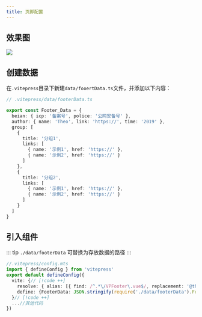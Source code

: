 ```yaml
---
title: 页脚配置
---
```


## 效果图

![](https://i.theojs.cn/docs/202408081933196.png)

## 创建数据

在`.vitepress`目录下新建`data/fooertData.ts`文件，并添加以下内容：

```ts
// .vitepress/data/footerData.ts

export const Footer_Data = {
  beian: { icp: '备案号', police: '公网安备号' },
  author: { name: 'Theo', link: 'https://', time: '2019' },
  group: [
    {
      title: '分组1',
      links: [
        { name: '示例1', href: 'https://' },
        { name: '示例2', href: 'https://' }
      ]
    },
    {
      title: '分组2',
      links: [
        { name: '示例1', href: 'https://' },
        { name: '示例2', href: 'https://' }
      ]
    }
  ]
}
```

## 引入组件

::: tip
`./data/footerData` 可替换为存放数据的路径
:::

```ts
//.vitepress/config.mts
import { defineConfig } from 'vitepress'
export default defineConfig({
  vite: {// [!code ++]
    resolve: { alias: [{ find: /^.*\/VPFooter\.vue$/, replacement: '@theojs/lumen/Footer' }] },// [!code ++]
    define: {FooterData: JSON.stringify(require('./data/footerData').Footer_Data)}// [!code ++]
  }// [!code ++]
  ...//其他代码
})
```
